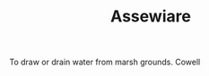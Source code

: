 ---
title: Assewiare
letter: A
permalink: "/definitions/assewiare.html"
body: To draw or drain water from marsh grounds. Cowell
published_at: '2018-07-07'
layout: post
---
